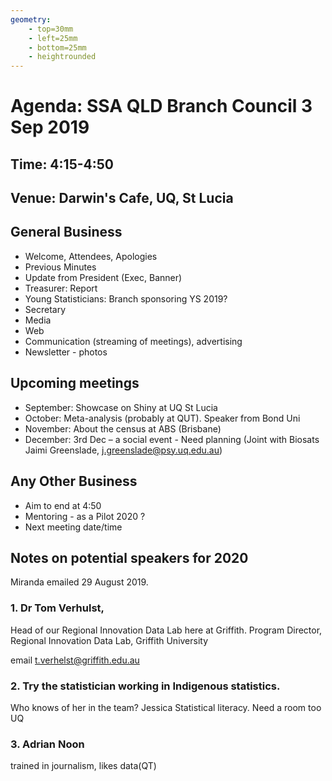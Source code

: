 ```yaml
---
geometry:
    - top=30mm
    - left=25mm
    - bottom=25mm
    - heightrounded
---
```


# Agenda: SSA QLD Branch Council 3 Sep 2019

## Time: 4:15-4:50

## Venue: Darwin's Cafe, UQ, St Lucia

## General Business

- Welcome, Attendees, Apologies
- Previous Minutes
- Update from President (Exec, Banner)
- Treasurer: Report
- Young Statisticians: Branch sponsoring YS 2019?
- Secretary
- Media
- Web
- Communication (streaming of meetings), advertising
- Newsletter - photos

## Upcoming meetings

- September: Showcase on Shiny at UQ St Lucia
- October: Meta-analysis (probably at QUT). Speaker from Bond Uni
- November: About the census at ABS (Brisbane)
- December: 3rd Dec – a social event - Need planning (Joint with
  Biosats Jaimi Greenslade, j.greenslade@psy.uq.edu.au)

## Any Other Business

- Aim to end at 4:50
- Mentoring - as a Pilot 2020 ?
- Next meeting date/time

## Notes on potential speakers for 2020

Miranda emailed 29 August 2019.

### 1. Dr  Tom Verhulst, 

Head of our Regional Innovation Data Lab here at Griffith. Program
Director, Regional Innovation Data Lab, Griffith University

email t.verhelst@griffith.edu.au

### 2. Try the statistician working in Indigenous statistics.

Who knows of her in the team? Jessica Statistical literacy. Need a
room too UQ

### 3. Adrian Noon

trained in journalism, likes  data(QT)
